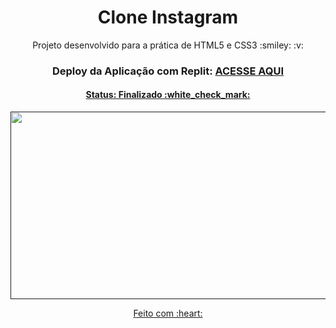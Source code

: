 <h1 align="center">
  Clone Instagram
</h1>

<p align="center">
  Projeto desenvolvido para a prática de HTML5 e CSS3 :smiley: :v:
</p>

<h3 align="center">
  Deploy da Aplicação com Replit:
  <a href="" target="__blank">ACESSE AQUI </p>
</h3>


<h4 align="center">
  Status: Finalizado :white_check_mark:
</h4>

<p align="center">
  <img src="./assets/Desktop.gif" alt="" width="600px" height="300px">
</p>

<p align="center">
  Feito com :heart:
</p>
